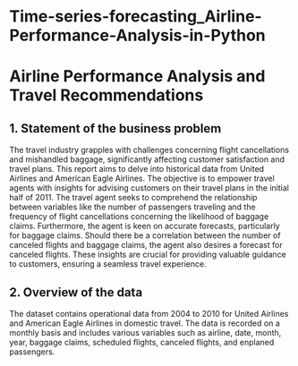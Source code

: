 # Time-series-forecasting_Airline-Performance-Analysis-in-Python
# Airline Performance Analysis and Travel Recommendations
## 1.	Statement of the business problem
The travel industry grapples with challenges concerning flight cancellations and mishandled baggage, significantly affecting customer satisfaction and travel plans. This report aims to delve into historical data from United Airlines and American Eagle Airlines. The objective is to empower travel agents with insights for advising customers on their travel plans in the initial half of 2011. The travel agent seeks to comprehend the relationship between variables like the number of passengers traveling and the frequency of flight cancellations concerning the likelihood of baggage claims. Furthermore, the agent is keen on accurate forecasts, particularly for baggage claims. Should there be a correlation between the number of canceled flights and baggage claims, the agent also desires a forecast for canceled flights. These insights are crucial for providing valuable guidance to customers, ensuring a seamless travel experience.

## 2.	Overview of the data
The dataset contains operational data from 2004 to 2010 for United Airlines and American Eagle Airlines in domestic travel. The data is recorded on a monthly basis and includes various variables such as airline, date, month, year, baggage claims, scheduled flights, canceled flights, and enplaned passengers.
